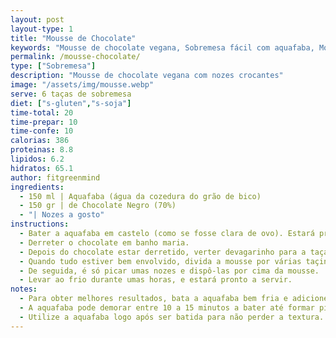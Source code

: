 ```yaml
---
layout: post
layout-type: 1
title: "Mousse de Chocolate"
keywords: "Mousse de chocolate vegana, Sobremesa fácil com aquafaba, Mousse de chocolate sem glúten, Receita de mousse sem ovos, Mousse com chocolate negro, Sobremesa vegana sem lactose, Como fazer mousse com aquafaba, Sobremesa saudável vegana, Dicas para mousse vegana cremosa, Receitas veganas fáceis"
permalink: /mousse-chocolate/
type: ["Sobremesa"]
description: "Mousse de chocolate vegana com nozes crocantes"
image: "/assets/img/mousse.webp"
serve: 6 taças de sobremesa
diet: ["s-gluten","s-soja"]
time-total: 20
time-prepar: 10
time-confe: 10
calorias: 386
proteinas: 8.8
lipidos: 6.2
hidratos: 65.1
author: fitgreenmind
ingredients: 
  - 150 ml | Aquafaba (água da cozedura do grão de bico)
  - 150 gr | de Chocolate Negro (70%)
  - "| Nozes a gosto"
instructions:
  - Bater a aquafaba em castelo (como se fosse clara de ovo). Estará pronto quando for possível virar a taça sem que o conteúdo caia.
  - Derreter o chocolate em banho maria.
  - Depois do chocolate estar derretido, verter devagarinho para a taça onde a aquafaba foi batida. Ir envolvendo.
  - Quando tudo estiver bem envolvido, divida a mousse por várias taçinhas.
  - De seguida, é só picar umas nozes e dispô-las por cima da mousse.
  - Levar ao frio durante umas horas, e estará pronto a servir.
notes:
  - Para obter melhores resultados, bata a aquafaba bem fria e adicione um pouco de sumo de limão, o que ajudará a obter uma textura mais firme.
  - A aquafaba pode demorar entre 10 a 15 minutos a bater até formar picos firmes.
  - Utilize a aquafaba logo após ser batida para não perder a textura.
---
```

